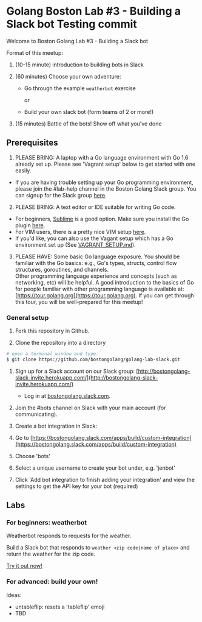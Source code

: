 # Golang Boston Lab #3 - Building a Slack bot Testing commit

Welcome to Boston Golang Lab #3 - Building a Slack bot

Format of this meetup:

1. (10-15 minute) introduction to building bots in Slack

1. (60 minutes) Choose your own adventure:
   - Go through the example `weatherbot` exercise
     
     *or* 

   - Build your own slack bot (form teams of 2 or more!)

1. (15 minutes) Battle of the bots! Show off what you've done

## Prerequisites 

1. PLEASE BRING:  A laptop with a Go language environment with Go 1.6 already set up. Please see 'Vagrant setup' below to get started with one easily.
  * If you are having trouble setting up your Go programming environment, please join the #lab-help channel in the Boston Golang Slack group. You can signup for the Slack group [here](http://bostongolang-slack-invite.herokuapp.com/).

2. PLEASE BRING: A text editor or IDE suitable for writing Go code.
  * For beginners, [Sublime](http://www.sublimetext.com) is a good option. Make sure you install the Go plugin [here](https://github.com/DisposaBoy/GoSublime).
  * For VIM users, there is a pretty nice VIM setup [here](https://github.com/fatih/vim-go).  
  * If you'd like, you can also use the Vagant setup which has a Go environment set up (See [VAGRANT_SETUP.md](VAGRANT_SETUP.md)).

3. PLEASE HAVE:  Some basic Go language exposure.  You should be familiar with the Go basics: e.g., Go's types, structs, control flow structures, goroutines, and channels.   
Other programming language experience and concepts (such as networking, etc) will be helpful. A good introduction to the basics of Go for people familiar with 
other programming language is available at: [https://tour.golang.org](https://tour.golang.org). If you can get through this tour, you will be well-prepared for this meetup!

### General setup

1. Fork this repository in Github.

1. Clone the repository into a directory
  
  ```bash
  # open a terminal window and type:
  $ git clone https://github.com/bostongolang/golang-lab-slack.git
  ```

1. Sign up for a Slack account on our Slack group: [http://bostongolang-slack-invite.herokuapp.com/](http://bostongolang-slack-invite.herokuapp.com/)

   * Log in at [bostongolang.slack.com](https://bostongolang.slack.com).

1. Join the #bots channel on Slack with your main account (for communicating).

1. Create a bot integration in Slack:

  1. Go to [https://bostongolang.slack.com/apps/build/custom-integration](https://bostongolang.slack.com/apps/build/custom-integration)
  1. Choose 'bots'
  1. Select a unique username to create your bot under, e.g. 'jenbot'
  1. Click 'Add bot integration to finish adding your integration' and view the settings to get the API key for your bot (required)

## Labs 

### For beginners: weatherbot 

Weatherbot responds to requests for the weather.

Build a Slack bot that responds to `weather <zip code|name of place>` and return the weather for the zip code.

[Try it out now!](exercises/weatherbot/README.md)

### For advanced: build your own!

Ideas:

  * untableflip: resets a 'tableflip' emoji
  * TBD
